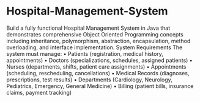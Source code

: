 # Hospital-Management-System

Build a fully functional Hospital Management System in Java that demonstrates comprehensive Object 
Oriented Programming concepts including inheritance, polymorphism, abstraction, encapsulation, method 
overloading, and interface implementation. 
System Requirements 
The system must manage: 
• Patients (registration, medical history, appointments) 
• Doctors (specializations, schedules, assigned patients) 
• Nurses (departments, shifts, patient care assignments) 
• Appointments (scheduling, rescheduling, cancellations) 
• Medical Records (diagnoses, prescriptions, test results) 
• Departments (Cardiology, Neurology, Pediatrics, Emergency, General Medicine) 
• Billing (patient bills, insurance claims, payment tracking) 
